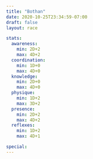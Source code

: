 ```yaml
---
title: "Bothan"
date: 2020-10-25T23:34:59-07:00
draft: false
layout: race

stats:
  awareness:
    min: 2D+2
    max: 4D+2
  coordination:
    min: 1D+0
    max: 4D+0
  knowledge:
    min: 2D+0
    max: 4D+0
  physique:
    min: 1D+2
    max: 3D+2
  presence:
    min: 2D+2
    max: 4D+2
  reflexes:
    min: 1D+2
    max: 4D+1

special:
---
```



